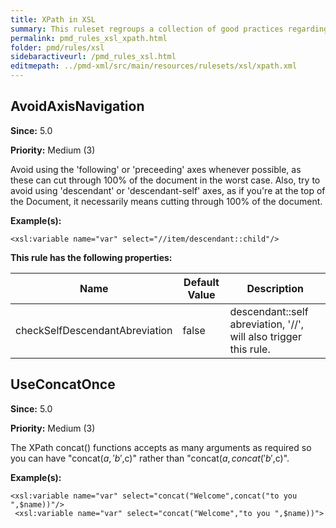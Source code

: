 ```yaml
---
title: XPath in XSL
summary: This ruleset regroups a collection of good practices regarding XPath querying and functions inside an XSL.
permalink: pmd_rules_xsl_xpath.html
folder: pmd/rules/xsl
sidebaractiveurl: /pmd_rules_xsl.html
editmepath: ../pmd-xml/src/main/resources/rulesets/xsl/xpath.xml
---
```

## AvoidAxisNavigation
**Since:** 5.0

**Priority:** Medium (3)

Avoid using the 'following' or 'preceeding' axes whenever possible, as these can cut through 100% of the document in the worst case.  Also, try to avoid using 'descendant' or 'descendant-self' axes, as if you're at the top of the Document, it necessarily means cutting through 100% of the document.

**Example(s):**
```
<xsl:variable name="var" select="//item/descendant::child"/>
```

**This rule has the following properties:**

|Name|Default Value|Description|
|----|-------------|-----------|
|checkSelfDescendantAbreviation|false|descendant::self abreviation, '//', will also trigger this rule.|

## UseConcatOnce
**Since:** 5.0

**Priority:** Medium (3)

The XPath concat() functions accepts as many arguments as required so you can have "concat($a,'b',$c)" rather than "concat($a,concat('b',$c)".

**Example(s):**
```
<xsl:variable name="var" select="concat("Welcome",concat("to you ",$name))"/>
 <xsl:variable name="var" select="concat("Welcome","to you ",$name))">
```

